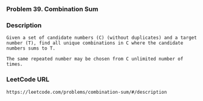 ### Problem 39. Combination Sum

### Description
	Given a set of candidate numbers (C) (without duplicates) and a target number (T), find all unique combinations in C where the candidate numbers sums to T.

	The same repeated number may be chosen from C unlimited number of times.

### LeetCode URL
	https://leetcode.com/problems/combination-sum/#/description
